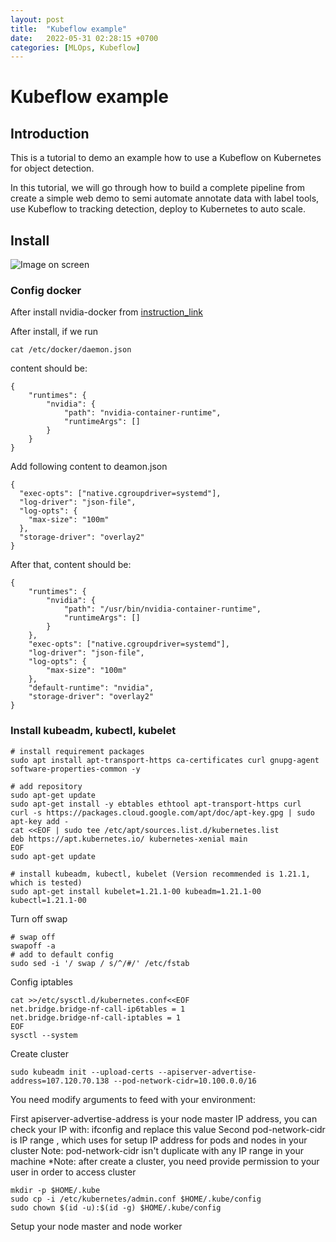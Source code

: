 ```yaml
---
layout: post
title:  "Kubeflow example"
date:   2022-05-31 02:28:15 +0700
categories: [MLOps, Kubeflow]
---
```


# Kubeflow example

## Introduction
This is a tutorial to demo an example how to use a Kubeflow on Kubernetes for object detection.

In this tutorial, we will go through how to build a complete pipeline from create a simple web demo to semi automate annotate data with label tools, use Kubeflow to tracking detection, deploy to Kubernetes to auto scale.

## Install
![Image on screen](./imgs/test.jpg "Text to show on mouseover")

### Config docker

After install nvidia-docker from [instruction_link](https://cnvrg.io/how-to-setup-docker-and-nvidia-docker-2-0-on-ubuntu-18-04/)

After install, if we run 
```
cat /etc/docker/daemon.json
```
content should be:

```
{
    "runtimes": {
        "nvidia": {
            "path": "nvidia-container-runtime",
            "runtimeArgs": []
        }
    }
}

```

Add following content to deamon.json
```
{
  "exec-opts": ["native.cgroupdriver=systemd"],
  "log-driver": "json-file",
  "log-opts": {
    "max-size": "100m"
  },
  "storage-driver": "overlay2"
}
```

After that, content should be:
```
{
    "runtimes": {
        "nvidia": {
            "path": "/usr/bin/nvidia-container-runtime",
            "runtimeArgs": []
        }
    },
    "exec-opts": ["native.cgroupdriver=systemd"],
    "log-driver": "json-file",
    "log-opts": {
        "max-size": "100m"
    },
    "default-runtime": "nvidia",
    "storage-driver": "overlay2"
}
```

### Install kubeadm, kubectl, kubelet

```
# install requirement packages
sudo apt install apt-transport-https ca-certificates curl gnupg-agent software-properties-common -y
 
# add repository
sudo apt-get update
sudo apt-get install -y ebtables ethtool apt-transport-https curl
curl -s https://packages.cloud.google.com/apt/doc/apt-key.gpg | sudo apt-key add -
cat <<EOF | sudo tee /etc/apt/sources.list.d/kubernetes.list
deb https://apt.kubernetes.io/ kubernetes-xenial main
EOF
sudo apt-get update
 
# install kubeadm, kubectl, kubelet (Version recommended is 1.21.1, which is tested)
sudo apt-get install kubelet=1.21.1-00 kubeadm=1.21.1-00 kubectl=1.21.1-00
```

Turn off swap
```
# swap off
swapoff -a
# add to default config
sudo sed -i '/ swap / s/^/#/' /etc/fstab
```

Config iptables 
```
cat >>/etc/sysctl.d/kubernetes.conf<<EOF
net.bridge.bridge-nf-call-ip6tables = 1
net.bridge.bridge-nf-call-iptables = 1
EOF
sysctl --system
```

Create cluster
```
sudo kubeadm init --upload-certs --apiserver-advertise-address=107.120.70.138 --pod-network-cidr=10.100.0.0/16
```

You need modify arguments to feed with your environment:

First apiserver-advertise-address is your node master IP address, you can check your IP with: ifconfig and replace this value
Second pod-network-cidr is IP range , which uses for setup IP address for pods and nodes in your cluster
Note: pod-network-cidr isn't duplicate with any IP range in your machine 
*Note: after create a cluster, you need provide permission to your user in order to access cluster

```
mkdir -p $HOME/.kube
sudo cp -i /etc/kubernetes/admin.conf $HOME/.kube/config
sudo chown $(id -u):$(id -g) $HOME/.kube/config
```

Setup your node master and node worker

